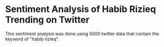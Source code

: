 # Sentiment Analysis of Habib Rizieq Trending on Twitter

This sentiment analysis was done using 5000 twitter data that contain the keyword of "habib rizieq".
